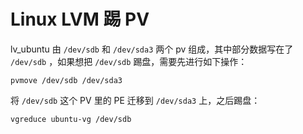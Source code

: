 # Linux LVM 踢 PV

lv_ubuntu 由 `/dev/sdb` 和 `/dev/sda3` 两个 pv 组成，其中部分数据写在了 `/dev/sdb` ，如果想把 `/dev/sdb` 踢盘，需要先进行如下操作：

```
pvmove /dev/sdb /dev/sda3
```

将 `/dev/sdb` 这个 PV 里的 PE 迁移到 `/dev/sda3` 上，之后踢盘：

```
vgreduce ubuntu-vg /dev/sdb
```
